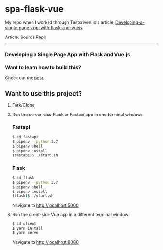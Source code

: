# spa-flask-vue

My repo when I worked through Testdriven.io's article, [Developing-a-single-page-app-with-flask-and-vuejs](https://testdriven.io/blog/developing-a-single-page-app-with-flask-and-vuejs/?utm_source=realpython).

Article: [Source Repo](https://github.com/testdrivenio/flask-vue-crud)

-----

### Developing a Single Page App with Flask and Vue.js

### Want to learn how to build this?

Check out the [post](https://testdriven.io/developing-a-single-page-app-with-flask-and-vuejs).

## Want to use this project?

1. Fork/Clone

1. Run the server-side Flask or Fastapi app in one terminal window:
    
    ### Fastapi
    ```sh
    $ cd fastapi
    $ pipenv --python 3.7
    $ pipenv shell
    $ pipenv install
    (fastapi)$ ./start.sh
    ```
    ### Flask
    ```sh
    $ cd flask
    $ pipenv --python 3.7
    $ pipenv shell
    $ pipenv install
    (flask)$ ./start.sh
    ```

    Navigate to [http://localhost:5000](http://localhost:5000)

1. Run the client-side Vue app in a different terminal window:

    ```sh
    $ cd client
    $ yarn install
    $ yarn serve
    ```

    Navigate to [http://localhost:8080](http://localhost:8080)
